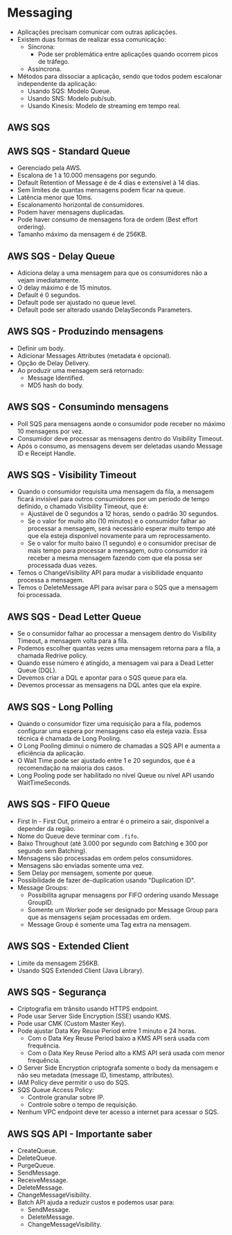 # Messaging

- Aplicações precisam comunicar com outras aplicações.
- Existem duas formas de realizar essa comunicação:
  - Síncrona:
    - Pode ser problemática entre aplicações quando ocorrem picos de tráfego.
  - Assíncrona.
- Métodos para dissociar a aplicação, sendo que todos podem escalonar independente da aplicação:
  - Usando SQS: Modelo Queue.
  - Usando SNS: Modelo pub/sub.
  - Usando Kinesis: Modelo de streaming em tempo real.

## AWS SQS

## AWS SQS - Standard Queue

- Gerenciado pela AWS.
- Escalona de 1 à 10.000 mensagens por segundo.
- Default Retention of Message é de 4 dias e extensível à 14 dias.
- Sem limites de quantas mensagens podem ficar na queue.
- Latência menor que 10ms.
- Escalonamento horizontal de consumidores.
- Podem haver mensagens duplicadas.
- Pode haver consumo de mensagens fora de ordem (Best effort ordering).
- Tamanho máximo da mensagem é de 256KB.

## AWS SQS - Delay Queue

- Adiciona delay a uma mensagem para que os consumidores não a vejam imediatamente.
- O delay máximo é de 15 minutos.
- Default é 0 segundos.
- Default pode ser ajustado no queue level.
- Default pode ser alterado usando DelaySeconds Parameters.

## AWS SQS - Produzindo mensagens

- Definir um body.
- Adicionar Messages Attributes (metadata é opcional).
- Opção de Delay Delivery.
- Ao produzir uma mensagem será retornado:
  - Message Identified.
  - MD5 hash do body.

## AWS SQS - Consumindo mensagens

- Poll SQS para mensagens aonde o consumidor pode receber no máximo 10 mensagens por vez.
- Consumidor deve processar as mensagens dentro do Visibility Timeout.
- Após o consumo, as mensagens devem ser deletadas usando Message ID e Receipt Handle.

## AWS SQS - Visibility Timeout

- Quando o consumidor requisita uma mensagem da fila, a mensagem ficará invisível para outros consumidores por um período de tempo definido, o chamado Visibility Timeout, que é:
  - Ajustável de 0 segundos a 12 horas, sendo o padrão 30 segundos.
  - Se o valor for muito alto (10 minutos) e o consumidor falhar ao processar a mensagem, será necessário esperar muito tempo até que ela esteja disponível novamente para um reprocessamento.
  - Se o valor for muito baixo (1 segundo) e o consumidor precisar de mais tempo para processar a mensagem, outro consumidor irá receber a mesma mensagem fazendo com que ela possa ser processada duas vezes.
- Temos o ChangeVisibility API para mudar a visibilidade enquanto processa a mensagem.
- Temos o DeleteMessage API para avisar para o SQS que a mensagem foi processada.

## AWS SQS - Dead Letter Queue

- Se o consumidor falhar ao processar a mensagem dentro do Visibility Timeout, a mensagem volta para a fila.
- Podemos escolher quantas vezes uma mensagem retorna para a fila, a chamada Redrive policy.
- Quando esse número é atingido, a mensagem vai para a Dead Letter Queue (DQL).
- Devemos criar a DQL e apontar para o SQS queue para ela.
- Devemos processar as mensagens na DQL antes que ela expire.

## AWS SQS - Long Polling

- Quando o consumidor fizer uma requisição para a fila, podemos configurar uma espera por mensagens caso ela esteja vazia. Essa técnica é chamada de Long Pooling.
- O Long Pooling diminui o número de chamadas a SQS API e aumenta a eficiência da aplicação.
- O Wait Time pode ser ajustado entre 1 e 20 segundos, que é a recomendação na maioria dos casos.
- Long Pooling pode ser habilitado no nível Queue ou nível API usando WaitTimeSeconds.

## AWS SQS - FIFO Queue

- First In - First Out, primeiro a entrar é o primeiro a sair, disponível a depender da região.
- Nome do Queue deve terminar com `.fifo`.
- Baixo Throughout (até 3.000 por segundo com Batching e 300 por segundo sem Batching).
- Mensagens são processadas em ordem pelos consumidores.
- Mensagens são enviadas somente uma vez.
- Sem Delay por mensagem, somente por queue.
- Possibilidade de fazer de-duplication usando "Duplication ID".
- Message Groups:
  - Possibilita agrupar mensagens por FIFO ordering usando Message GroupID.
  - Somente um Worker pode ser designado por Message Group para que as mensagens sejam processadas em ordem.
  - Message Group é somente uma Tag extra na mensagem.

## AWS SQS - Extended Client

- Limite da mensagem 256KB.
- Usando SQS Extended Client (Java Library).

## AWS SQS - Segurança

- Criptografia em trânsito usando HTTPS endpoint.
- Pode usar Server Side Encryption (SSE) usando KMS.
- Pode usar CMK (Custom Master Key).
- Pode ajustar Data Key Reuse Period entre 1 minuto e 24 horas.
  - Com o Data Key Reuse Period baixo a KMS API será usada com frequência.
  - Com o Data Key Reuse Period alto a KMS API será usada com menor frequência.
- O Server Side Encryption criptografa somente o body da mensagem e não seu metadata (message ID, timestamp, attributes).
- IAM Policy deve permitir o uso do SQS.
- SQS Queue Access Policy:
  - Controle granular sobre IP.
  - Controle sobre o tempo de requisição.
- Nenhum VPC endpoint deve ter acesso a internet para acessar o SQS.

## AWS SQS API - Importante saber

- CreateQueue.
- DeleteQueue.
- PurgeQueue.
- SendMessage.
- ReceiveMessage.
- DeleteMessage.
- ChangeMessageVisibility.
- Batch API ajuda a reduzir custos e podemos usar para:
  - SendMessage.
  - DeleteMessage.
  - ChangeMessageVisibility.
